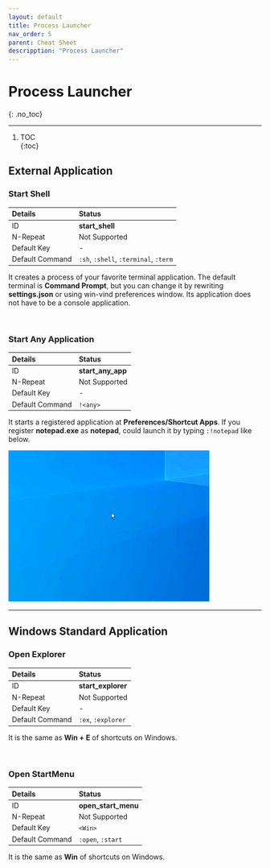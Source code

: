 ```yaml
---
layout: default
title: Process Launcher
nav_order: 5
parent: Cheat Sheet
descripption: "Process Launcher"
---
```


# Process Launcher  
{: .no_toc}

<hr>

1. TOC  
{:toc}


## External Application  
### Start Shell
  
|Details|Status|  
|:---|:---|  
|ID|**start_shell**|  
|N-Repeat|<span class="no">Not Supported</span>|  
|Default Key|-|
|Default Command|`:sh`, `:shell`, `:terminal`, `:term`| 

It creates a process of your favorite terminal application. The default terminal is **Command Prompt**, but you can change it by rewriting **settings.json** or using win-vind preferences window. Its application does not have to be a console application.  

<br>

### Start Any Application

|Details|Status|  
|:---|:---|  
|ID|**start_any_app**|  
|N-Repeat|<span class="no">Not Supported</span>|  
|Default Key|-|
|Default Command|`!<any>`| 

It starts a registered application at **Preferences/Shortcut Apps**. If you register **notepad.exe** as **notepad**, could launch it by typing `:!notepad` like below.  

<img src="https://github.com/pit-ray/pit-ray.github.io/blob/master/win-vind/imgs/cmd-demo.gif?raw=true" width="400">  

<br>  

<hr>  


## Windows Standard Application  

### Open Explorer

|Details|Status|  
|:---|:---|  
|ID|**start_explorer**|  
|N-Repeat|<span class="no">Not Supported</span>|  
|Default Key|-|
|Default Command|`:ex`, `:explorer`| 

It is the same as **Win + E** of shortcuts on Windows.  

<br>  

### Open StartMenu

|Details|Status|  
|:---|:---|  
|ID|**open_start_menu**|  
|N-Repeat|<span class="no">Not Supported</span>|  
|Default Key|`<Win>`|
|Default Command|`:open`, `:start`| 

It is the same as **Win** of shortcuts on Windows.  
